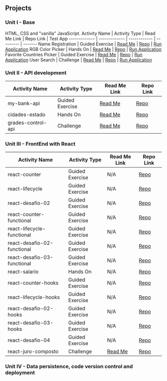 ## Projects

### Unit I - Base

HTML, CSS and "vanilla" JavaScript.
Activity Name | Activity Type | Read Me Link | Repo Link | Test App
------------- | ------------- | ------------ | --------- | ------- 
Name Registration | Guided Exercise | [Read Me](https://github.com/nathinha/IGTI-fullstack-bootcamp/blob/master/unit01/01_class09guided/readme.MD) | [Repo](https://github.com/nathinha/IGTI-fullstack-bootcamp/blob/master/unit01/01_class09guided) | [Run Application](https://nathinha.github.io/IGTI-fullstack-bootcamp/unit01/01_class09guided)
RGB Color Picker | Hands On | [Read Me](https://github.com/nathinha/IGTI-fullstack-bootcamp/blob/master/unit01/02_handson/readme.MD) | [Repo](https://github.com/nathinha/IGTI-fullstack-bootcamp/blob/master/unit01/02_handson) | [Run Application](https://nathinha.github.io/IGTI-fullstack-bootcamp/unit01/02_handson/)
Favorite Countries Picker | Guided Exercise | [Read Me](https://github.com/nathinha/IGTI-fullstack-bootcamp/blob/master/unit01/03_class17guided/readme.MD) | [Repo](https://github.com/nathinha/IGTI-fullstack-bootcamp/tree/master/unit01/03_class17guided) | [Run Application](https://nathinha.github.io/IGTI-fullstack-bootcamp/unit01/03_class17guided/)
User Search | Challenge | [Read Me](https://github.com/nathinha/IGTI-fullstack-bootcamp/blob/master/unit01/04_challenge/readme.MD) | [Repo](https://github.com/nathinha/IGTI-fullstack-bootcamp/blob/master/unit01/04_challenge) | [Run Application](https://nathinha.github.io/IGTI-fullstack-bootcamp/unit01/04_challenge)

### Unit II - API development
Activity Name | Activity Type | Read Me Link | Repo Link
------------- | ------------- | ------------ | ---------
my-bank-api | Guided Exercise | [Read Me](https://github.com/nathinha/IGTI-fullstack-bootcamp/blob/master/unit02/my-bank-api/readme.MD) | [Repo](https://github.com/nathinha/IGTI-fullstack-bootcamp/blob/master/unit02/my-bank-api)
cidades-estado | Hands On | [Read Me](https://github.com/nathinha/IGTI-fullstack-bootcamp/blob/master/unit02/cidades-estado/readme.MD) | [Repo](https://github.com/nathinha/IGTI-fullstack-bootcamp/blob/master/unit02/cidades-estado)
grades-control-api | Challenge | [Read Me](https://github.com/nathinha/IGTI-fullstack-bootcamp/blob/master/unit02/grades-control-api/readme.md) | [Repo](https://github.com/nathinha/IGTI-fullstack-bootcamp/blob/master/unit02/grades-control-api)

### Unit III - FrontEnd with React
Activity Name | Activity Type | Read Me Link | Repo Link
------------- | ------------- | ------------ | ---------
react-counter | Guided Exercise | N/A | [Repo](https://github.com/nathinha/IGTI-fullstack-bootcamp/tree/master/unit03/react-counter)
react-lifecycle | Guided Exercise | N/A | [Repo](https://github.com/nathinha/IGTI-fullstack-bootcamp/tree/master/unit03/react-lifecycle)
react-desafio-02 | Guided Exercise | N/A | [Repo](https://github.com/nathinha/IGTI-fullstack-bootcamp/tree/master/unit03/react-desafio-02)
react-counter-functional | Guided Exercise | N/A | [Repo](https://github.com/nathinha/IGTI-fullstack-bootcamp/tree/master/unit03/react-counter-functional)
react-lifecycle-functional | Guided Exercise | N/A | [Repo](https://github.com/nathinha/IGTI-fullstack-bootcamp/tree/master/unit03/react-lifecycle-functional)
react-desafio-02-functional | Guided Exercise | N/A | [Repo](https://github.com/nathinha/IGTI-fullstack-bootcamp/tree/master/unit03/react-desafio-02-functional)
react-desafio-03-functional | Guided Exercise | N/A | [Repo](https://github.com/nathinha/IGTI-fullstack-bootcamp/tree/master/unit03/react-desafio-03-functional/frontend)
react-salario | Hands On | N/A | [Repo](https://github.com/nathinha/IGTI-fullstack-bootcamp/tree/master/unit03/react-salario)
react-counter-hooks | Guided Exercise | N/A | [Repo](https://github.com/nathinha/IGTI-fullstack-bootcamp/tree/master/unit03/react-counter-hooks)
react-lifecycle-hooks | Guided Exercise | N/A | [Repo](https://github.com/nathinha/IGTI-fullstack-bootcamp/tree/master/unit03/react-lifecycle-hooks)
react-desafio-02-hooks | Guided Exercise | N/A | [Repo](https://github.com/nathinha/IGTI-fullstack-bootcamp/tree/master/unit03/react-desafio-02-hooks)
react-desafio-03-hooks | Guided Exercise | N/A | [Repo](https://github.com/nathinha/IGTI-fullstack-bootcamp/tree/master/unit03/react-desafio-03-hooks/frontend)
react-desafio-04 | Guided Exercise | N/A | [Repo](https://github.com/nathinha/IGTI-fullstack-bootcamp/tree/master/unit03/react-desafio-04/frontend)
react-juro-composto | Challenge | [Read Me](https://github.com/nathinha/IGTI-fullstack-bootcamp/blob/master/unit03/react-juro-composto/readme.MD) | [Repo](https://github.com/nathinha/IGTI-fullstack-bootcamp/tree/master/unit03/react-juro-composto)

### Unit IV - Data persistence, code version control and deployment

